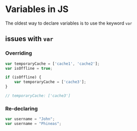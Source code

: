 # Variables in JS

The oldest way to declare variables is to use the keyword `var`

## issues with `var`

### Overriding

``` js
var temporaryCache = ['cache1', 'cache2'];
var isOffline = true;

if (isOffline) {
    var temporaryCache = ['cache3'];
}

// temporaryCache: ['cache3']
```

### Re-declaring

``` js
var username = "John";
var username = "Phineas";
```